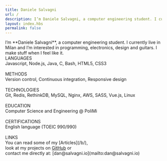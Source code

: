 ```yaml
---
title: Daniele Salvagni
url: /
description: I’m Daniele Salvagni, a computer engineering student. I currently live in Milan and I’m interested in programming, electronics, design and guitars. I make stuff when I feel like it.
layout: index.hbs
permalink: false
---
```

<h1 style='display:none;'>Daniele Salvagni</h1>

<div class='intro'>I’m **Daniele Salvagni**, a computer engineering student. I currently live in Milan and I’m interested in programming, electronics, design and guitars. I make stuff when I feel like it.</div>
<div class='skills'>
LANGUAGES<br>
Javascript, Node.js, Java, C, Bash, HTML5, CSS3<br><br>
METHODS<br>
Version control, Continuous integration, Responsive design<br><br>
TECHNOLOGIES<br>
Git, Redis, RethinkDB, MySQL, Nginx, AWS, SASS, Vue.js, Linux<br><br>
</div>
<div class='skills'>
EDUCATION<br>
Computer Science and Engineering @ PoliMi<br><br>
CERTIFICATIONS<br>
English language (TOEIC 990/990)<br><br>
LINKS<br>
You can read some of my [Articles](/b/),<br>
look at my projects on <a target='_blank' href='https://github.com/daniele-salvagni'>GitHub</a> or<br>
contact me directly at: [dan@salvagni.io](mailto:dan@salvagni.io)
</div>
